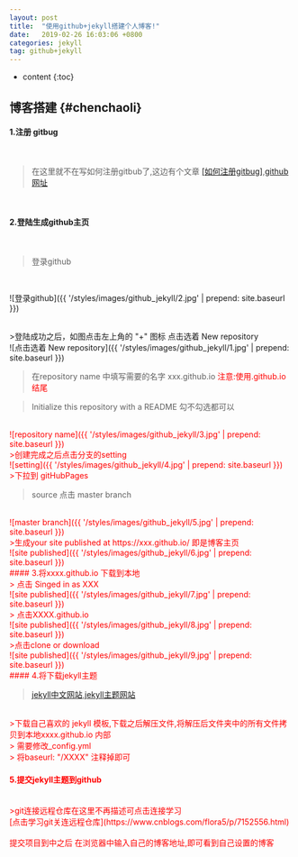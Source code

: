 ```yaml
---
layout: post
title:  "使用github+jekyll搭建个人博客!"
date:   2019-02-26 16:03:06 +0800
categories: jekyll
tag: github+jekyll
---
```


* content
{:toc}


博客搭建		{#chenchaoli}
------------------------
#### 1.注册 gitbug

<br/>

>在这里就不在写如何注册gitbub了,这边有个文章 [[如何注册gitbug]](https://jingyan.baidu.com/article/4ae03de3d6f9c53eff9e6bdd.html),[github网址](https://pages.github.com)

<br/>

#### 2.登陆生成github主页

<br/>

> 登录github

<br/>

![登录github]({{ '/styles/images/github_jekyll/2.jpg' | prepend: site.baseurl  }})

<br/>
>登陆成功之后，如图点击左上角的 "+" 图标 点击选着 New repository

<br/>
![点击选着 New repository]({{ '/styles/images/github_jekyll/1.jpg' | prepend: site.baseurl  }})

<br/>

>在repository name 中填写需要的名字 xxx.github.io <font color = "red">注意:使用.github.io结尾<font>

>Initialize this repository with a README 勾不勾选都可以

<br/>
![repository name]({{ '/styles/images/github_jekyll/3.jpg' | prepend: site.baseurl  }})

<br/>
>创建完成之后点击分支的setting

<br/>
![setting]({{ '/styles/images/github_jekyll/4.jpg' | prepend: site.baseurl  }})

<br/>
>下拉到 gitHubPages

>source 点击 master branch

<br/>
![master branch]({{ '/styles/images/github_jekyll/5.jpg' | prepend: site.baseurl  }})

<br/>
>生成your site published at https://xxx.github.io/ 即是博客主页

<br/>
![site published]({{ '/styles/images/github_jekyll/6.jpg' | prepend: site.baseurl  }})

<br/>
#### 3.将xxxx.github.io 下载到本地

<br/>
> 点击 Singed in as XXX

<br/>
![site published]({{ '/styles/images/github_jekyll/7.jpg' | prepend: site.baseurl  }})

<br/>
> 点击XXXX.github.io

<br/>
![site published]({{ '/styles/images/github_jekyll/8.jpg' | prepend: site.baseurl  }})

<br/>
>点击clone or download

<br/>
![site published]({{ '/styles/images/github_jekyll/9.jpg' | prepend: site.baseurl  }})

<br/>
#### 4.将下载jekyll主题
<br/>

> [jekyll中文网站](https://www.jekyll.com.cn/),[jekyll主题网站](http://jekyllthemes.org/)

<br/>
>下载自己喜欢的 jekyll 模板,下载之后解压文件,<font color="red">将解压后文件夹中的所有文件拷贝</font>到本地xxxx.github.io 内部

<br/>
> <font color="red">需要修改_config.yml</font>

<br/>
> <font color="red">将baseurl: "/XXXX" 注释掉即可</font>

#### 5.提交jekyll主题到github

<br/>
>git连接远程仓库在这里不再描述可点击连接学习

<br/>
[<font color="red">点击学习git关连远程仓库</font>](https://www.cnblogs.com/flora5/p/7152556.html)
<br/>

<br/>
提交项目到中之后 在浏览器中输入自己的博客地址,即可看到自己设置的博客
